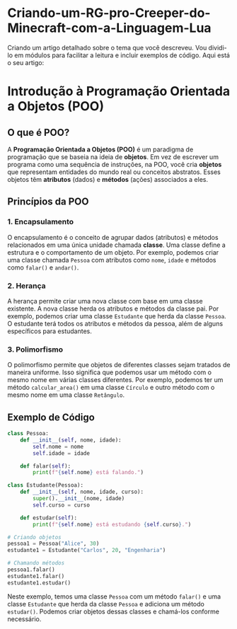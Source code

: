 # Criando-um-RG-pro-Creeper-do-Minecraft-com-a-Linguagem-Lua

Criando um artigo detalhado sobre o tema que você descreveu. Vou dividi-lo em módulos para facilitar a leitura e incluir exemplos de código. Aqui está o seu artigo:

# **Introdução à Programação Orientada a Objetos (POO)**

## **O que é POO?**
A **Programação Orientada a Objetos (POO)** é um paradigma de programação que se baseia na ideia de **objetos**. Em vez de escrever um programa como uma sequência de instruções, na POO, você cria **objetos** que representam entidades do mundo real ou conceitos abstratos. Esses objetos têm **atributos** (dados) e **métodos** (ações) associados a eles.

## **Princípios da POO**

### 1. **Encapsulamento**
O encapsulamento é o conceito de agrupar dados (atributos) e métodos relacionados em uma única unidade chamada **classe**. Uma classe define a estrutura e o comportamento de um objeto. Por exemplo, podemos criar uma classe chamada `Pessoa` com atributos como `nome`, `idade` e métodos como `falar()` e `andar()`.

### 2. **Herança**
A herança permite criar uma nova classe com base em uma classe existente. A nova classe herda os atributos e métodos da classe pai. Por exemplo, podemos criar uma classe `Estudante` que herda da classe `Pessoa`. O estudante terá todos os atributos e métodos da pessoa, além de alguns específicos para estudantes.

### 3. **Polimorfismo**
O polimorfismo permite que objetos de diferentes classes sejam tratados de maneira uniforme. Isso significa que podemos usar um método com o mesmo nome em várias classes diferentes. Por exemplo, podemos ter um método `calcular_area()` em uma classe `Círculo` e outro método com o mesmo nome em uma classe `Retângulo`.

## **Exemplo de Código**

```python
class Pessoa:
    def __init__(self, nome, idade):
        self.nome = nome
        self.idade = idade

    def falar(self):
        print(f"{self.nome} está falando.")

class Estudante(Pessoa):
    def __init__(self, nome, idade, curso):
        super().__init__(nome, idade)
        self.curso = curso

    def estudar(self):
        print(f"{self.nome} está estudando {self.curso}.")

# Criando objetos
pessoa1 = Pessoa("Alice", 30)
estudante1 = Estudante("Carlos", 20, "Engenharia")

# Chamando métodos
pessoa1.falar()
estudante1.falar()
estudante1.estudar()
```

Neste exemplo, temos uma classe `Pessoa` com um método `falar()` e uma classe `Estudante` que herda da classe `Pessoa` e adiciona um método `estudar()`. Podemos criar objetos dessas classes e chamá-los conforme necessário.
